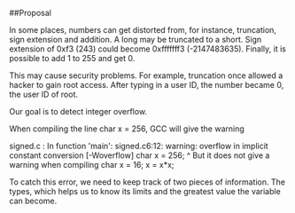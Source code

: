 ##Proposal

In some places, numbers can get distorted from, for instance, truncation, sign extension and addition. A long may be truncated to a short. Sign extension of 0xf3 (243) could become 0xfffffff3 (-2147483635). Finally, it is possible to add 1 to 255 and get 0.

This may cause security problems. For example, truncation once allowed a hacker to gain root access. After typing in a user ID, the number became 0, the user ID of root. 

Our goal is to detect integer overflow.


When compiling the line char x = 256, GCC will give the warning

signed.c : In function 'main':
signed.c6:12: warning: overflow in implicit constant conversion [-Woverflow]
char x = 256;
         ^
But it does not give a warning when compiling
char x = 16;
x = x*x;

To catch this error, we need to keep track of two pieces of information. The types, which helps us to know its limits and the greatest value the variable can become.

